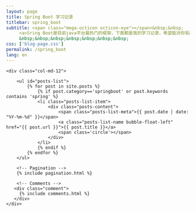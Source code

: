 ```yaml
---
layout: page
title: Spring Boot 学习记录
titlebar: spring_boot
subtitle: <span class="mega-octicon octicon-eye"></span>&nbsp;&nbsp;
     <a>Sring Boot是目前java平台最热门的框架，下面都是我的学习记录，希望能对你有所帮助，一起进步。</a><br/>
     &nbsp;&nbsp;&nbsp;&nbsp;&nbsp;&nbsp;&nbsp; 
css: ['blog-page.css']
permalink: /spring_boot
lang: en
---
```


<div class="row">

    <div class="col-md-12">

        <ul id="posts-list">
            {% for post in site.posts %}
                {% if post.category=='springboot' or post.keywords contains 'spring' %}
                <li class="posts-list-item">
                    <div class="posts-content">
                        <span class="posts-list-meta">{{ post.date | date: "%Y-%m-%d" }}</span>
                        <a class="posts-list-name bubble-float-left" href="{{ post.url }}">{{ post.title }}</a>
                        <span class='circle'></span>
                    </div>
                </li>
                {% endif %}
            {% endfor %}
        </ul> 

        <!-- Pagination -->
        {% include pagination.html %}

        <!-- Comments -->
       <div class="comment">
         {% include comments.html %}
       </div>
    </div>

</div>
<script>
    $(document).ready(function(){

        // Enable bootstrap tooltip
        $("body").tooltip({ selector: '[data-toggle=tooltip]' });

    });
</script>